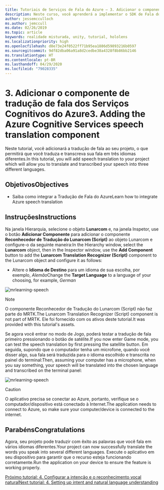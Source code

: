 ```yaml
---
title: Tutoriais de Serviços de Fala do Azure – 3. Adicionar o componente de tradução de fala dos Serviços Cognitivos do Azure
description: Neste curso, você aprenderá a implementar o SDK de Fala do Azure em um aplicativo de realidade misturada.
author: jessemcculloch
ms.author: jemccull
ms.date: 02/26/2019
ms.topic: article
keywords: realidade misturada, unity, tutorial, hololens
ms.localizationpriority: high
ms.openlocfilehash: d8e73e24f0522ff71b95ea1886d59893216b0597
ms.sourcegitcommit: 9df82dba06a91a8d2cedbe38a4328f8b86bb2146
ms.translationtype: HT
ms.contentlocale: pt-BR
ms.lasthandoff: 04/29/2020
ms.locfileid: "79028335"
---
```

# <a name="3-adding-the-azure-cognitive-services-speech-translation-component"></a><span data-ttu-id="50d8e-105">3. Adicionar o componente de tradução de fala dos Serviços Cognitivos do Azure</span><span class="sxs-lookup"><span data-stu-id="50d8e-105">3. Adding the Azure Cognitive Services speech translation component</span></span>

<span data-ttu-id="50d8e-106">Neste tutorial, você adicionará a tradução de fala ao seu projeto, o que permitirá que você traduza e transcreva sua fala em três idiomas diferentes.</span><span class="sxs-lookup"><span data-stu-id="50d8e-106">In this tutorial, you will add speech translation to your project which will allow you to translate and transcribed your speech into three different languages.</span></span>

## <a name="objectives"></a><span data-ttu-id="50d8e-107">Objetivos</span><span class="sxs-lookup"><span data-stu-id="50d8e-107">Objectives</span></span>

* <span data-ttu-id="50d8e-108">Saiba como integrar a Tradução de Fala do Azure</span><span class="sxs-lookup"><span data-stu-id="50d8e-108">Learn how to integrate Azure speech translation</span></span>

## <a name="instructions"></a><span data-ttu-id="50d8e-109">Instruções</span><span class="sxs-lookup"><span data-stu-id="50d8e-109">Instructions</span></span>

<span data-ttu-id="50d8e-110">Na janela Hierarquia, selecione o objeto **Lunarcom** e, na janela Inspetor, use o botão **Adicionar Componente** para adicionar o componente **Reconhecedor de Tradução do Lunarcom (Script)** ao objeto Lunarcom e configure-o da seguinte maneira:</span><span class="sxs-lookup"><span data-stu-id="50d8e-110">In the Hierarchy window, select the **Lunarcom** object, then in the Inspector window, use the **Add Component** button to add the **Lunarcom Translation Recognizer (Script)** component to the Lunarcom object and configure it as follows:</span></span>

* <span data-ttu-id="50d8e-111">Altere o **Idioma de Destino** para um idioma de sua escolha, por exemplo, _Alemão_</span><span class="sxs-lookup"><span data-stu-id="50d8e-111">Change the **Target Language** to a language of your choosing, for example, _German_</span></span>

![mrlearning-speech](images/mrlearning-speech/tutorial3-section1-step1-1.png)

> [!NOTE]
> <span data-ttu-id="50d8e-113">O componente Reconhecedor de Tradução do Lunarcom (Script) não faz parte do MRTK.</span><span class="sxs-lookup"><span data-stu-id="50d8e-113">The Lunarcom Translation Recognizer (Script) component is not part of MRTK.</span></span> <span data-ttu-id="50d8e-114">Ele foi fornecido com os ativos deste tutorial.</span><span class="sxs-lookup"><span data-stu-id="50d8e-114">It was provided with this tutorial's assets.</span></span>

<span data-ttu-id="50d8e-115">Se agora você entrar no modo de Jogo, poderá testar a tradução de fala primeiro pressionando o botão de satélite.</span><span class="sxs-lookup"><span data-stu-id="50d8e-115">If you now enter Game mode, you can test the speech translation by first pressing the satellite button.</span></span> <span data-ttu-id="50d8e-116">Em seguida, supondo que o computador tenha um microfone, quando você disser algo, sua fala será traduzida para o idioma escolhido e transcrita no painel do terminal:</span><span class="sxs-lookup"><span data-stu-id="50d8e-116">Then, assuming your computer has a microphone, when you say something, your speech will be translated into the chosen language and transcribed on the terminal panel:</span></span>

![mrlearning-speech](images/mrlearning-speech/tutorial3-section1-step1-2.png)

> [!CAUTION]
> <span data-ttu-id="50d8e-118">O aplicativo precisa se conectar ao Azure, portanto, verifique se o computador/dispositivo está conectado à Internet.</span><span class="sxs-lookup"><span data-stu-id="50d8e-118">The application needs to connect to Azure, so make sure your computer/device is connected to the internet.</span></span>

## <a name="congratulations"></a><span data-ttu-id="50d8e-119">Parabéns</span><span class="sxs-lookup"><span data-stu-id="50d8e-119">Congratulations</span></span>

<span data-ttu-id="50d8e-120">Agora, seu projeto pode traduzir com êxito as palavras que você fala em vários idiomas diferentes.</span><span class="sxs-lookup"><span data-stu-id="50d8e-120">Your project can now successfully translate the words you speak into several different languages.</span></span> <span data-ttu-id="50d8e-121">Execute o aplicativo em seu dispositivo para garantir que o recurso esteja funcionando corretamente.</span><span class="sxs-lookup"><span data-stu-id="50d8e-121">Run the application on your device to ensure the feature is working properly.</span></span>

[<span data-ttu-id="50d8e-122">Próximo tutorial: 4. Configurar a intenção e o reconhecimento vocal natural</span><span class="sxs-lookup"><span data-stu-id="50d8e-122">Next tutorial: 4. Setting up intent and natural language understanding</span></span>](mrlearning-speechSDK-ch4.md)
